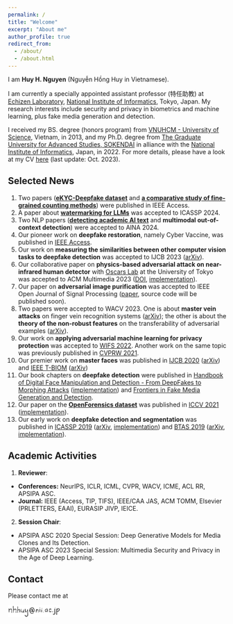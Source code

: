 ```yaml
---
permalink: /
title: "Welcome"
excerpt: "About me"
author_profile: true
redirect_from: 
  - /about/
  - /about.html
---
```


I am **Huy H. Nguyen** (Nguyễn Hồng Huy in Vietnamese).

I am currently a specially appointed assistant professor (特任助教) at [Echizen Laboratory](https://research.nii.ac.jp/~iechizen/official/index-e.html), [National Institute of Informatics](https://www.nii.ac.jp/en/), Tokyo, Japan. 
My research interests include security and privacy in biometrics and machine learning, plus fake media generation and detection.

I received my BS. degree (honors program) from [VNUHCM - University of Science](https://en.hcmus.edu.vn/), Vietnam, in 2013, and my Ph.D. degree from [The Graduate University for Advanced Studies, SOKENDAI](https://www.soken.ac.jp/en/) in alliance with the [National Institute of Informatics](https://www.nii.ac.jp/en/), Japan, in 2022. For more details, please have a look at my CV [here](https://github.com/honghuy127/honghuy127.github.io/blob/master/files/CV.pdf) (last update: Oct. 2023).

## Selected News
1. Two papers ([**eKYC-Deepfake dataset**](https://ieeexplore.ieee.org/document/10444105) and [**a comparative study of fine-grained counting methods**](https://ieeexplore.ieee.org/document/10440103)) were published in IEEE Access.
1. A paper about [**watermarking for LLMs**](https://gitlab.com/folbaeni/linguistic-watermark) was accepted to ICASSP 2024.
1. Two NLP papers ([**detecting academic AI text**](https://arxiv.org/abs/2401.08046) and **multimodal out-of-context detection**) were accepted to AINA 2024.
1. Our pioneer work on **deepfake restoration**, namely Cyber Vaccine, was published in [IEEE Access](https://ieeexplore.ieee.org/abstract/document/10238689).
1. Our work on **measuring the similarities between other computer vision tasks to deepfake detection** was accepted to IJCB 2023 ([arXiv](https://arxiv.org/abs/2310.00922)). 
1. Our collaborative paper on **physics-based adversarial attack on near-infrared human detector** with [Oscars Lab](https://oscarslab.github.io/aboutus.html) at the University of Tokyo was accepted to ACM Multimedia 2023 ([DOI](https://doi.org/10.1145/3581783.3612082), [implementation](https://github.com/MyNiuuu/AdvNIR)).
1. Our paper on **adversarial image purification** was accepted to IEEE Open Journal of Signal Processing ([paper](https://ieeexplore.ieee.org/document/10123077), source code will be published soon).
1. Two papers were accepted to WACV 2023. One is about **master vein attacks** on finger vein recognition systems ([arXiv](http://arxiv.org/abs/2210.10667)); the other is about the **theory of the non-robust features** on the transferability of adversarial examples ([arXiv](https://arxiv.org/abs/2112.14337)).
1. Our work on **applying adversarial machine learning for privacy protection** was accepted to [WIFS 2022](https://arxiv.org/abs/2206.14020). Another work on the same topic was previously published in [CVPRW 2021](https://openaccess.thecvf.com/content/CVPR2021W/WMF/papers/Treu_Fashion-Guided_Adversarial_Attack_on_Person_Segmentation_CVPRW_2021_paper.pdf).
1. Our premier work on **master faces** was published in [IJCB 2020](https://ieeexplore.ieee.org/document/9304893) ([arXiv](https://arxiv.org/abs/2006.08376)) and [IEEE T-BIOM](https://ieeexplore.ieee.org/document/9758063) ([arXiv](https://arxiv.org/abs/2109.03398))
1. Our book chapters on **deepfake detection** were published in [Handbook of Digital Face Manipulation and Detection - From DeepFakes to Morphing Attacks](https://link.springer.com/book/10.1007/978-3-030-87664-7) ([implementation](https://github.com/nii-yamagishilab/Capsule-Forensics-v2)) and [Frontiers in Fake Media Generation and Detection](https://link.springer.com/book/9789811915239).
1. Our paper on the [**OpenForensics dataset**](https://zenodo.org/record/5528418#.Ylay4JNBz0o) was published in [ICCV 2021](https://openaccess.thecvf.com/content/ICCV2021/papers/Le_OpenForensics_Large-Scale_Challenging_Dataset_for_Multi-Face_Forgery_Detection_and_Segmentation_ICCV_2021_paper.pdf) ([implementation](https://github.com/ltnghia/openforensics)).
1. Our early work on **deepfake detection and segmentation** was published in [ICASSP 2019](https://ieeexplore.ieee.org/document/8682602) ([arXiv](https://arxiv.org/abs/1810.11215), [implementation](https://github.com/nii-yamagishilab/Capsule-Forensics)) and [BTAS 2019](https://ieeexplore.ieee.org/document/9185974) ([arXiv](https://arxiv.org/abs/1906.06876), [implementation](https://github.com/nii-yamagishilab/ClassNSeg)).

## Academic Activities
1. **Reviewer**:
  - **Conferences:** NeurIPS, ICLR, ICML, CVPR, WACV, ICME, ACL RR, APSIPA ASC.
  - **Journal:** IEEE (Access, TIP, TIFS), IEEE/CAA JAS, ACM TOMM, Elsevier (PRLETTERS, EAAI), EURASIP JIVP, IEICE.
2. **Session Chair**:
  - APSIPA ASC 2020 Special Session: Deep Generative Models for Media Clones and Its Detection.
  - APSIPA ASC 2023 Special Session: Multimedia Security and Privacy in the Age of Deep Learning.

## Contact
Please contact me at

<img src="../images/email.png" alt="drawing" width="120"/>
